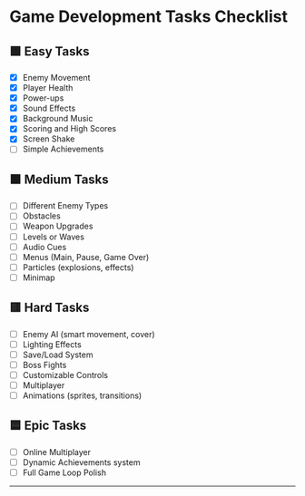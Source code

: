 # Game Development Tasks Checklist

## 🟩 Easy Tasks
- [x] Enemy Movement
- [x] Player Health
- [x] Power-ups
- [x] Sound Effects
- [x] Background Music
- [x] Scoring and High Scores
- [x] Screen Shake
- [ ] Simple Achievements

## 🟧 Medium Tasks
- [ ] Different Enemy Types
- [ ] Obstacles
- [ ] Weapon Upgrades
- [ ] Levels or Waves
- [ ] Audio Cues
- [ ] Menus (Main, Pause, Game Over)
- [ ] Particles (explosions, effects)
- [ ] Minimap

## 🟥 Hard Tasks
- [ ] Enemy AI (smart movement, cover)
- [ ] Lighting Effects
- [ ] Save/Load System
- [ ] Boss Fights
- [ ] Customizable Controls
- [ ] Multiplayer
- [ ] Animations (sprites, transitions)

## 🟦 Epic Tasks
- [ ] Online Multiplayer
- [ ] Dynamic Achievements system
- [ ] Full Game Loop Polish

---
